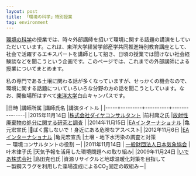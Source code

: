 ```yaml
---
layout: post
title: 「環境の科学」特別授業
tag: environment
---
```

[環境の科学](http://www2.toyo.ac.jp/~seki_k/kankyo.html)の授業では、時々外部講師を招いて環境に関する話題の講演をしていただいています。これは、東洋大学経営学部産学共同推進特別教育講座として、社会で活躍するエキスパートを講師として招き、日頃の授業では聞けない社会経験談などを聞こうという企画です。このページでは、これまでの外部講師による授業についてまとめます。

私の専門である土壌に関わる話が多くなっていますが、せっかくの機会なので、環境に関する話題についていろいろな分野の方の話を聞こうとしています。なお、開催場所はすべて[東洋大学](http://www.toyo.ac.jp/)白山キャンパスです。

|日時 |講師所属 |講師氏名 |講演タイトル |
|-----+---------+----------+---------------|
|2015年11月14日 |[株式会社ダイヤコンサルタント](http://www.diaconsult.co.jp/) |前村庸之氏 |[放射性廃棄物の処分に関する研究と調査](https://www.facebook.com/toyo.kaifa/posts/763685013758829?pnref=story) |
|2014年11月15日 |[EAインターナショナル](http://www.ea-intl.com/) |亀元宏宣氏 |􏰀ばく露しないで！身近にある危険なアスベスト|
|2012年11月6日 |[EAインターナショナル](http://www.ea-intl.com/) |亀元宏宣氏 |土壌・地下水汚染の調査と対策<br />ー 環境コンサルタントの役割 ー|
|2011年11月14日 | [一般財団法人日本気象協会](http://www.jwa.or.jp/) |叶木律子氏 |天気予報を活用した環境問題への取り組み|
|2009年11月24日 |[いであ株式会社](http://ideacon.jp/) |島田克也氏 |資源リサイクルと地球温暖化対策を目指して<br />－製鋼スラグを利用した藻場造成によるCO<sub>2</sub>固定の取組み－|

